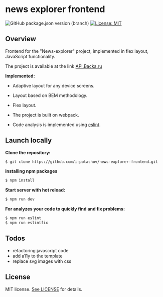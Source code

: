 # news explorer frontend
![GitHub package.json version (branch)](https://img.shields.io/github/package-json/v/I-potashov/news-explorer-frontend/level-2?color=green)
[![License: MIT](https://img.shields.io/badge/License-MIT-yellow.svg)](LICENSE)

## Overview
Frontend for the "News-explorer" project, implemented in flex layout, JavaScript functionality.

The project is available at the link [API.Backa.ru](https://api.backa.ru)

**Implemented:**
* Adaptive layout for any device screens.

* Layout based on BEM methodology.

* Flex layout.

* The project is built on webpack.

* Code analysis is implemented using [eslint](https://www.npmjs.com/package/eslint).


## Launch locally

**Clone the repository:**
```sh
$ git clone https://github.com/i-potashov/news-explorer-frontend.git
```

**installing npm packages**
```sh
$ npm install
```

**Start server with hot reload:**
```sh
$ npm run dev
```

**For analyzes your code to quickly find and fix problems:**
```sh
$ npm run eslint
$ npm run eslintfix
```

## Todos

 - refactoring javascript code
 - add a11y to the template
 - replace svg images with css
 
## License

MIT license. [See LICENSE](./LICENSE) for details.
